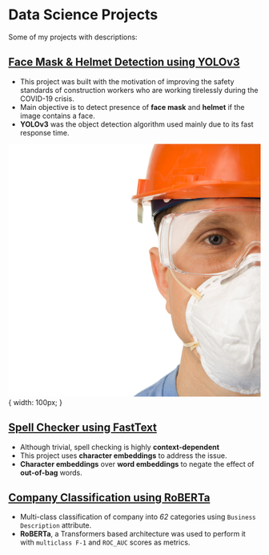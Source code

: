 # Data Science Projects

Some of my projects with descriptions:

## [Face Mask & Helmet Detection using YOLOv3](https://github.com/Bicky23/Helmet_Mask_Detection/)
* This project was built with the motivation of improving the safety standards of construction workers who are working tirelessly during the COVID-19 crisis.
* Main objective is to detect presence of **face mask** and **helmet** if the image contains a face.
* **YOLOv3** was the object detection algorithm used mainly due to its fast response time.

![](/images/img_2.jpg) { width: 100px; }


## [Spell Checker using FastText](https://github.com/Bicky23/FastText-Spell-Checker)
* Although trivial, spell checking is highly **context-dependent**
* This project uses **character embeddings** to address the issue. 
* **Character embeddings** over **word embeddings** to negate the effect of **out-of-bag** words.


## [Company Classification using RoBERTa](https://github.com/Bicky23/Company-Classification-using-RoBERTa)
* Multi-class classification of company into *62* categories using `Business Description` attribute.
* **RoBERTa**, a Transformers based architecture was used to perform it with `multiclass F-1` and `ROC_AUC` scores as metrics.






